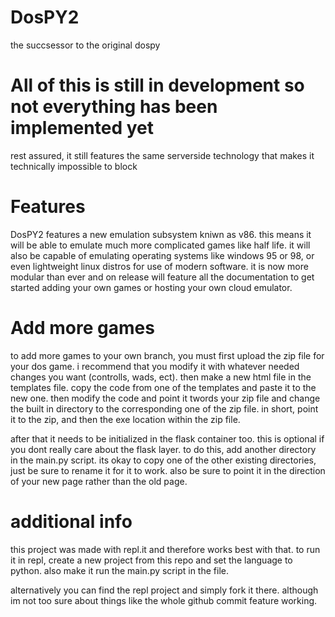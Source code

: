 # DosPY2
the succsessor to the original dospy

# All of this is still in development so not everything has been implemented yet

rest assured, it still features the same serverside technology that makes it technically impossible to block

# Features
DosPY2 features a new emulation subsystem kniwn as v86. this means it will be able to emulate much more complicated games like half life. it will also be capable of emulating operating systems like windows 95 or 98, or even lightweight linux distros for use of modern software. it is now more modular than ever and on release will feature all the documentation to get started adding your own games or hosting your own cloud emulator.

# Add more games
to add more games to your own branch, you must first upload the zip file for your dos game. i recommend that you
modify it with whatever needed changes you want (controlls, wads, ect). then make a new html file in the templates
file. copy the code from one of the templates and paste it to the new one. then modify the code and point it twords your
zip file and change the built in directory to the corresponding one of the zip file. in short, point it to the zip, and then the exe location within the zip file.

after that it needs to be initialized in the flask container too. this is optional if you dont really care about the flask layer. to do this, add another directory in the main.py script. its okay to copy one of the other existing directories, just be sure to rename it for it to work. also be sure to point it in the direction of your new page rather than the old page.

# additional info
this project was made with repl.it and therefore works best with that. to run it in repl, create a new project from this repo and set the language to python. also make it run the main.py script in the file.

alternatively you can find the repl project and simply fork it there. although im not too sure about things like the whole github commit feature working.
